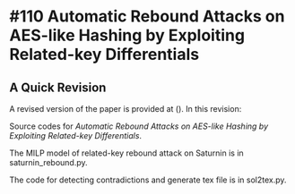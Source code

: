 #110 Automatic Rebound Attacks on AES-like Hashing by Exploiting Related-key Differentials
===

A Quick Revision
---

A revised version of the paper is provided at (). In this revision:





Source codes for *Automatic Rebound Attacks on AES-like Hashing by Exploiting Related-key Differentials*.

The MILP model of related-key rebound attack on Saturnin is in saturnin_rebound.py.

The code for detecting contradictions and generate tex file is in sol2tex.py.
